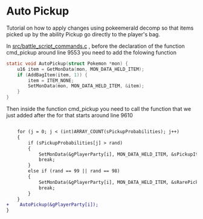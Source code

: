 # Auto Pickup

Tutorial on how to apply changes using pokeemerald decomp so that items picked up by the ability Pickup go directly to the player's bag.

In [src/battle_script_commands.c](https://github.com/pret/pokeemerald/blob/master/src/battle_script_commands.c) , before the declaration of the function cmd_pickup around line 9553 you need to add the folowing function

```c
static void AutoPickup(struct Pokemon *mon) {
    u16 item = GetMonData(mon, MON_DATA_HELD_ITEM);
    if (AddBagItem(item, 1)) {
        item = ITEM_NONE;
        SetMonData(mon, MON_DATA_HELD_ITEM, &item);
    }
}

```

Then inside the function cmd_pickup you need to call the function that we just added after the for that starts around line 9610

```diff

    for (j = 0; j < (int)ARRAY_COUNT(sPickupProbabilities); j++)
    {
        if (sPickupProbabilities[j] > rand)
        {
            SetMonData(&gPlayerParty[i], MON_DATA_HELD_ITEM, &sPickupItems[lvlDivBy10 + j]);
            break;
        }
        else if (rand == 99 || rand == 98)
        {
            SetMonData(&gPlayerParty[i], MON_DATA_HELD_ITEM, &sRarePickupItems[lvlDivBy10 + (99 - rand)]);
            break;
        }
    }
+    AutoPickup(&gPlayerParty[i]);
}

```
